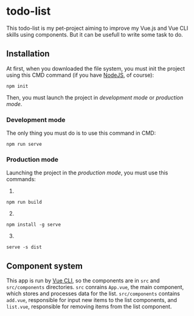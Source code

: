 # todo-list

This todo-list is my pet-project aiming to improve my Vue.js and Vue CLI skills using components.
But it can be usefull to write some task to do.

## Installation

At first, when you downloaded the file system, you must init the project using this CMD command (if you have [NodeJS](https://nodejs.org/en/), of course):

```
npm init
```

Then, you must launch the project in *development mode* or *production mode*.

### Development mode
The only thing you must do is to use this command in CMD:

```
npm run serve
```

### Production mode
Launching the project in the *production mode*, you must use this commands:

1.
```
npm run build
```

2.
```
npm install -g serve
```

3.
```
serve -s dist
```

## Component system

This app is run by [Vue CLI](https://cli.vuejs.org/), so the components are in `src` and `src/components` directories. `src` conrains `App.vue`, the main component, which stores and processes data for the list. `src/components` contains `add.vue`, responsible for input new items to the list components, and `list.vue`, responsible for removing items from the list component.